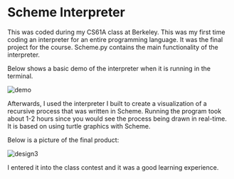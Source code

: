 # Scheme Interpreter
This was coded during my CS61A class at Berkeley. This was my first time coding an interpreter for an entire programming language. 
It was the final project for the course. Scheme.py contains the main functionality of the interpreter. 

Below shows a basic demo of the interpreter when it is running in the terminal.

![demo](https://user-images.githubusercontent.com/35852811/50371177-62933e80-056a-11e9-846c-d33abb0d538e.JPG)


Afterwards, I used the interpreter I built to create a visualization of a recursive process that was written in Scheme. Running the program took about 1-2 hours since you would see the process being drawn in real-time. It is based on using turtle graphics with Scheme. 

Below is a picture of the final product:

![design3](https://user-images.githubusercontent.com/35852811/50379178-4093cd80-05f7-11e9-97a4-ce7c7b3cb8e2.JPG)

I entered it into the class contest and it was a good learning experience.
